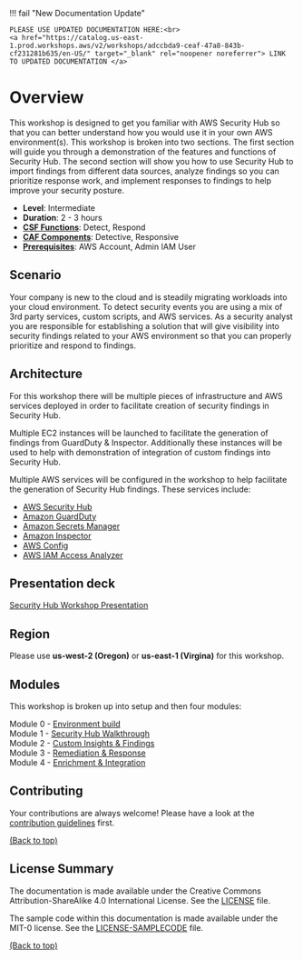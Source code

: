 
!!! fail "New Documentation Update"

    PLEASE USE UPDATED DOCUMENTATION HERE:<br>
    <a href="https://catalog.us-east-1.prod.workshops.aws/v2/workshops/adccbda9-ceaf-47a8-843b-cf231281b635/en-US/" target="_blank" rel="noopener noreferrer"> LINK TO UPDATED DOCUMENTATION </a>



# Overview

This workshop is designed to get you familiar with AWS Security Hub so that you can better understand how you would use it in your own AWS environment(s). This workshop is broken into two sections. The first section will guide you through a demonstration of the features and functions of Security Hub. The second section will show you how to use Security Hub to import findings from different data sources, analyze findings so you can prioritize response work, and implement responses to findings to help improve your security posture. 



* **Level**: Intermediate
* **Duration**: 2 - 3 hours
* **<a href="https://www.nist.gov/cyberframework/online-learning/components-framework" target="_blank" rel="noopener noreferrer">CSF Functions</a>**: Detect, Respond
* **<a href="https://d0.awsstatic.com/whitepapers/AWS_CAF_Security_Perspective.pdf" target="_blank" rel="noopener noreferrer">CAF Components</a>**: Detective, Responsive
* **<a href="https://awssecworkshops.com/getting-started/" target="_blank" rel="noopener noreferrer">Prerequisites</a>**: AWS Account, Admin IAM User

## Scenario

Your company is new to the cloud and is steadily migrating workloads into your cloud environment.  To detect security events you are using a mix of 3rd party services, custom scripts, and AWS services.  As a security analyst you are responsible for establishing a solution that will give visibility into security findings related to your AWS environment so that you can properly prioritize and respond to findings.   

## Architecture

For this workshop there will be multiple pieces of infrastructure and AWS services deployed in order to facilitate creation of security findings in Security Hub.  

Multiple EC2 instances will be launched to facilitate the generation of findings from GuardDuty & Inspector.  Additionally these instances will be used to help with demonstration of integration of custom findings into Security Hub.

Multiple AWS services will be configured in the workshop to help facilitate the generation of Security Hub findings.  These services include:

* <a href="https://aws.amazon.com/security-hub/" target="_blank"> AWS Security Hub </a>
* <a href="https://aws.amazon.com/guardduty/" target="_blank"> Amazon GuardDuty </a>
* <a href="https://aws.amazon.com/secrets-manager/" target="_blank"> Amazon Secrets Manager</a>
* <a href="https://aws.amazon.com/inspector/" target="_blank"> Amazon Inspector</a>
* <a href="https://aws.amazon.com/config/" target="_blank"> AWS Config</a>
* <a href="https://docs.aws.amazon.com/IAM/latest/UserGuide/what-is-access-analyzer.html" target="_blank"> AWS IAM Access Analyzer</a>


## Presentation deck
[Security Hub Workshop Presentation](./security-hub-workshop-presentation.pdf)

## Region
Please use **us-west-2 (Oregon)** or **us-east-1 (Virgina)** for this workshop.

## Modules

This workshop is broken up into setup and then four modules: 

Module 0 - [Environment build ](./00-environment-setup.md)  
Module 1 -  [Security Hub Walkthrough ](./01-security-hub-walk-through.md)  
Module 2 -  [Custom Insights & Findings](./02-custom-insights-findings.md)     
Module 3 - [Remediation & Response](./03-remediation-and-response.md)   
Module 4 - [Enrichment & Integration](./04-enrichment-and-integration.md)  



## Contributing
Your contributions are always welcome! Please have a look at the [contribution guidelines](contribute.md) first.

[(Back to top)](#Overview)

## License Summary

The documentation is made available under the Creative Commons Attribution-ShareAlike 4.0 International License. See the [LICENSE](LICENSE) file.

The sample code within this documentation is made available under the MIT-0 license. See the [LICENSE-SAMPLECODE](LICENSE-SAMPLECODE.md) file.

[(Back to top)](#Overview)
